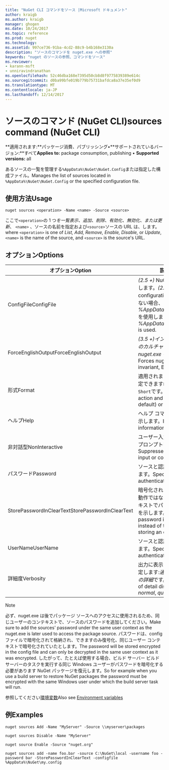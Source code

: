 ```yaml
---
title: "NuGet CLI コマンドをソース |Microsoft ドキュメント"
author: kraigb
ms.author: kraigb
manager: ghogen
ms.date: 10/24/2017
ms.topic: reference
ms.prod: nuget
ms.technology: 
ms.assetid: 997ce736-91ba-4cd2-88c9-b4b168e3130a
description: "ソースのコマンドを nuget.exe への参照"
keywords: "nuget のソースの参照、コマンドをソース"
ms.reviewer:
- karann-msft
- unniravindranathan
ms.openlocfilehash: 52c46dba168e7395d50cb8d8f9775839389e614c
ms.sourcegitcommit: d0ba99bfe019b779b75731bafdca8a37e35ef0d9
ms.translationtype: MT
ms.contentlocale: ja-JP
ms.lasthandoff: 12/14/2017
---
```

# <a name="sources-command-nuget-cli"></a><span data-ttu-id="d55b0-104">ソースのコマンド (NuGet CLI)</span><span class="sxs-lookup"><span data-stu-id="d55b0-104">sources command (NuGet CLI)</span></span>

<span data-ttu-id="d55b0-105">**適用されます:**パッケージ消費、パブリッシング&bullet;**サポートされているバージョン:**すべて</span><span class="sxs-lookup"><span data-stu-id="d55b0-105">**Applies to:** package consumption, publishing &bullet; **Supported versions:** all</span></span>

<span data-ttu-id="d55b0-106">あるソースの一覧を管理する`%AppData%\NuGet\NuGet.Config`または指定した構成ファイル。</span><span class="sxs-lookup"><span data-stu-id="d55b0-106">Manages the list of sources located in `%AppData%\NuGet\NuGet.Config` or the specified configuration file.</span></span>

## <a name="usage"></a><span data-ttu-id="d55b0-107">使用方法</span><span class="sxs-lookup"><span data-stu-id="d55b0-107">Usage</span></span>

```
nuget sources <operation> -Name <name> -Source <source>
```

<span data-ttu-id="d55b0-108">ここで`<operation>`の 1 つ*を一覧表示、追加、削除、有効化、無効化、*または*更新*、 `<name>` 、ソースの名前を指定および`<source>`ソースの URL は、します。</span><span class="sxs-lookup"><span data-stu-id="d55b0-108">where `<operation>` is one of *List, Add, Remove, Enable, Disable,* or *Update*, `<name>` is the name of the source, and `<source>` is the source's URL.</span></span>


## <a name="options"></a><span data-ttu-id="d55b0-109">オプション</span><span class="sxs-lookup"><span data-stu-id="d55b0-109">Options</span></span>

| <span data-ttu-id="d55b0-110">オプション</span><span class="sxs-lookup"><span data-stu-id="d55b0-110">Option</span></span> | <span data-ttu-id="d55b0-111">説明</span><span class="sxs-lookup"><span data-stu-id="d55b0-111">Description</span></span> |
| --- | --- |
| <span data-ttu-id="d55b0-112">ConfigFile</span><span class="sxs-lookup"><span data-stu-id="d55b0-112">ConfigFile</span></span> | <span data-ttu-id="d55b0-113">*(2.5 +)* NuGet 構成ファイルを適用します。</span><span class="sxs-lookup"><span data-stu-id="d55b0-113">*(2.5+)* The NuGet configuration file to apply.</span></span> <span data-ttu-id="d55b0-114">指定しない場合、 *%AppData%\NuGet\NuGet.Config*を使用します。</span><span class="sxs-lookup"><span data-stu-id="d55b0-114">If not specified, *%AppData%\NuGet\NuGet.Config* is used.</span></span> |
| <span data-ttu-id="d55b0-115">ForceEnglishOutput</span><span class="sxs-lookup"><span data-stu-id="d55b0-115">ForceEnglishOutput</span></span> | <span data-ttu-id="d55b0-116">*(3.5 +)*インバリアント、英語ベースのカルチャを使用して実行する nuget.exe を強制します。</span><span class="sxs-lookup"><span data-stu-id="d55b0-116">*(3.5+)* Forces nuget.exe to run using an invariant, English-based culture.</span></span> |
| <span data-ttu-id="d55b0-117">形式</span><span class="sxs-lookup"><span data-stu-id="d55b0-117">Format</span></span> | <span data-ttu-id="d55b0-118">適用されます、`list`アクションを指定できます`Detailed`(既定) または`Short`です。</span><span class="sxs-lookup"><span data-stu-id="d55b0-118">Applies to the `list` action and can be `Detailed` (the default) or `Short`.</span></span> |
| <span data-ttu-id="d55b0-119">ヘルプ</span><span class="sxs-lookup"><span data-stu-id="d55b0-119">Help</span></span> | <span data-ttu-id="d55b0-120">ヘルプ コマンドに関する情報を表示します。</span><span class="sxs-lookup"><span data-stu-id="d55b0-120">Displays help information for the command.</span></span> |
| <span data-ttu-id="d55b0-121">非対話型</span><span class="sxs-lookup"><span data-stu-id="d55b0-121">NonInteractive</span></span> | <span data-ttu-id="d55b0-122">ユーザー入力または確認を要求するプロンプトを抑制します。</span><span class="sxs-lookup"><span data-stu-id="d55b0-122">Suppresses prompts for user input or confirmations.</span></span> |
| <span data-ttu-id="d55b0-123">パスワード</span><span class="sxs-lookup"><span data-stu-id="d55b0-123">Password</span></span> | <span data-ttu-id="d55b0-124">ソースと認証のパスワードを指定します。</span><span class="sxs-lookup"><span data-stu-id="d55b0-124">Specifies the password for authenticating with the source.</span></span> |
| <span data-ttu-id="d55b0-125">StorePasswordInClearText</span><span class="sxs-lookup"><span data-stu-id="d55b0-125">StorePasswordInClearText</span></span> | <span data-ttu-id="d55b0-126">暗号化された形式を格納する既定の動作ではなく暗号化されていないテキストでパスワードを保存することを示します。</span><span class="sxs-lookup"><span data-stu-id="d55b0-126">Indicates to store the password in unencrypted text instead of the default behavior of storing an encrypted form.</span></span> |
| <span data-ttu-id="d55b0-127">UserName</span><span class="sxs-lookup"><span data-stu-id="d55b0-127">UserName</span></span> | <span data-ttu-id="d55b0-128">ソースと認証のユーザー名を指定します。</span><span class="sxs-lookup"><span data-stu-id="d55b0-128">Specifies the user name for authenticating with the source.</span></span> |
| <span data-ttu-id="d55b0-129">詳細度</span><span class="sxs-lookup"><span data-stu-id="d55b0-129">Verbosity</span></span> | <span data-ttu-id="d55b0-130">出力に表示される詳細情報の量を指定します:*通常*、 *quiet*、 *(2.5 以降) の詳細*です。</span><span class="sxs-lookup"><span data-stu-id="d55b0-130">Specifies the amount of detail displayed in the output: *normal*, *quiet*, *detailed (2.5+)*.</span></span> |

> [!Note]
> <span data-ttu-id="d55b0-131">必ず、nuget.exe は後でパッケージ ソースへのアクセスに使用されるため、同じユーザーのコンテキストで、ソースのパスワードを追加してください。</span><span class="sxs-lookup"><span data-stu-id="d55b0-131">Make sure to add the sources' password under the same user context as the nuget.exe is later used to access the package source.</span></span> <span data-ttu-id="d55b0-132">パスワードは、config ファイルで暗号化されて格納され、できますのみ復号化、同じユーザー コンテキストで暗号化されていたとします。</span><span class="sxs-lookup"><span data-stu-id="d55b0-132">The password will be stored encrypted in the config file and can only be decrypted in the same user context as it was encrypted.</span></span> <span data-ttu-id="d55b0-133">したがって、たとえば使用する場合、ビルド サーバー ビルド サーバーのタスクを実行する同じ Windows ユーザーがパスワードを暗号化する必要があります NuGet パッケージを復元します。</span><span class="sxs-lookup"><span data-stu-id="d55b0-133">So for example when you use a build server to restore NuGet packages the password must be encrypted with the same Windows user under which  the build server task will run.</span></span>

<span data-ttu-id="d55b0-134">参照してください[環境変数](cli-ref-environment-variables.md)</span><span class="sxs-lookup"><span data-stu-id="d55b0-134">Also see [Environment variables](cli-ref-environment-variables.md)</span></span>

## <a name="examples"></a><span data-ttu-id="d55b0-135">例</span><span class="sxs-lookup"><span data-stu-id="d55b0-135">Examples</span></span>

```
nuget sources Add -Name "MyServer" -Source \\myserver\packages

nuget sources Disable -Name "MyServer"

nuget source Enable -Source "nuget.org"

nuget sources add -name foo.bar -source C:\NuGet\local -username foo -password bar -StorePasswordInClearText -configfile %AppData%\NuGet\my.config
```
